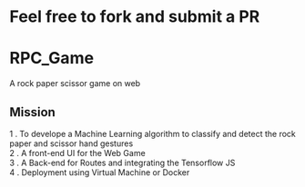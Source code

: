 # Feel free to fork and submit a PR
# RPC_Game
A rock paper scissor game on web
## Mission
1 . To develope a Machine Learning algorithm to classify and detect the rock paper and scissor hand gestures <br>
2 . A front-end UI for the Web Game <br>
3 . A Back-end for Routes and integrating the Tensorflow JS <br>
4 . Deployment using Virtual Machine or Docker

